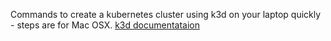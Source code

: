 Commands to create a kubernetes cluster using k3d on your laptop quickly - steps are for Mac OSX. [k3d documentataion](https://k3d.io/v5.5.1/#quick-start)
